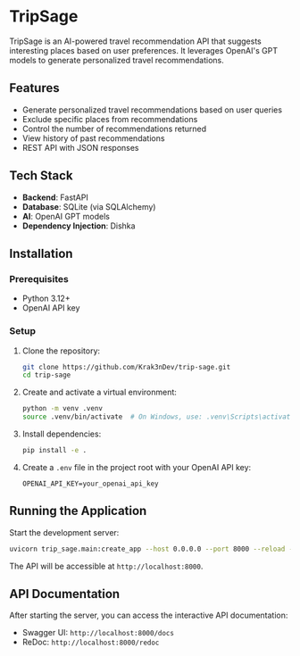# TripSage

TripSage is an AI-powered travel recommendation API that suggests interesting places based on user preferences. It leverages OpenAI's GPT models to generate personalized travel recommendations.

## Features

- Generate personalized travel recommendations based on user queries
- Exclude specific places from recommendations
- Control the number of recommendations returned
- View history of past recommendations
- REST API with JSON responses

## Tech Stack

- **Backend**: FastAPI
- **Database**: SQLite (via SQLAlchemy)
- **AI**: OpenAI GPT models
- **Dependency Injection**: Dishka

## Installation

### Prerequisites

- Python 3.12+
- OpenAI API key

### Setup

1. Clone the repository:
   ```bash
   git clone https://github.com/Krak3nDev/trip-sage.git
   cd trip-sage
   ```

2. Create and activate a virtual environment:
   ```bash
   python -m venv .venv
   source .venv/bin/activate  # On Windows, use: .venv\Scripts\activate
   ```

3. Install dependencies:
   ```bash
   pip install -e .
   ```

4. Create a `.env` file in the project root with your OpenAI API key:
   ```
   OPENAI_API_KEY=your_openai_api_key
   ```

## Running the Application

Start the development server:

```bash
uvicorn trip_sage.main:create_app --host 0.0.0.0 --port 8000 --reload --factory --use-colors
```

The API will be accessible at `http://localhost:8000`.

## API Documentation

After starting the server, you can access the interactive API documentation:
- Swagger UI: `http://localhost:8000/docs`
- ReDoc: `http://localhost:8000/redoc`

